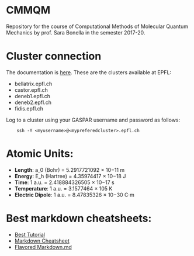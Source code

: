 # CMMQM
Repository for the course of Computational Methods of Molecular Quantum Mechanics by prof. Sara Bonella in the semester 2017-20.

# Cluster connection

The documentation is [here](http://scitas.epfl.ch/kb/Using+the+clusters). These are the clusters available at EPFL:
* bellatrix.epfl.ch
* castor.epfl.ch 
* deneb1.epfl.ch 
* deneb2.epfl.ch
* fidis.epfl.ch

Log to a cluster using your GASPAR username and password as follows:
```shell
	ssh -Y <myusername>@<mypreferedcluster>.epfl.ch
```

# Atomic Units:

* **Length**: a_0 (Bohr) = 5.2917721092 × 10−11 m
* **Energy**: E_h (Hartree) = 4.35974417 × 10−18 J
* **Time**:	1 a.u. = 2.418884326505 × 10−17 s	
* **Temperature**: 1 a.u. = 3.1577464 × 105 K
* **Electric Dipole**: 1 a.u. = 8.47835326 × 10−30 C·m

# Best markdown cheatsheets:

* [Best Tutorial](https://www.markdowntutorial.com)
* [Markdown Cheatsheet](https://github.com/adam-p/markdown-here/wiki/Markdown-Cheatsheet#lists)
* [Flavored Markdown.md](https://gist.github.com/stevenyap/7038119)
